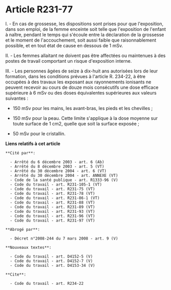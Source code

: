 # Article R231-77

I. - En cas de grossesse, les dispositions sont prises pour que l'exposition, dans son emploi, de la femme enceinte soit
telle que l'exposition de l'enfant à naître, pendant le temps qui s'écoule entre la déclaration de la grossesse et le moment
de l'accouchement, soit aussi faible que raisonnablement possible, et en tout état de cause en dessous de 1 mSv.

II. - Les femmes allaitant ne doivent pas être affectées ou maintenues à des postes de travail comportant un risque
d'exposition interne.

III. - Les personnes âgées de seize à dix-huit ans autorisées lors de leur formation, dans les conditions prévues à l'article
R. 234-22, à être occupées à des travaux les exposant aux rayonnements ionisants ne peuvent recevoir au cours de douze mois
consécutifs une dose efficace supérieure à 6 mSv ou des doses équivalentes supérieures aux valeurs suivantes :

- 150 mSv pour les mains, les avant-bras, les pieds et les chevilles ;

- 150 mSv pour la peau. Cette limite s'applique à la dose moyenne sur toute surface de 1 cm2, quelle que soit la surface
exposée ;

- 50 mSv pour le cristallin.

**Liens relatifs à cet article**

	**Cité par**:

	  - Arrêté du 6 décembre 2003 - art. 6 (Ab)
	  - Arrêté du 8 décembre 2003 - art. 5 (VT)
	  - Arrêté du 30 décembre 2004 - art. 6 (VT)
	  - Arrêté du 30 décembre 2004 - art. ANNEXE (VT)
	  - Code de la santé publique - art. R1333-96 (V)
	  - Code du travail - art. R231-105-1 (VT)
	  - Code du travail - art. R231-75 (VT)
	  - Code du travail - art. R231-78 (VT)
	  - Code du travail - art. R231-86-1 (VT)
	  - Code du travail - art. R231-88 (VT)
	  - Code du travail - art. R231-89 (VT)
	  - Code du travail - art. R231-93 (VT)
	  - Code du travail - art. R231-96 (VT)
	  - Code du travail - art. R231-97 (VT)

	**Abrogé par**:

	  - Décret n°2008-244 du 7 mars 2008 - art. 9 (V)

	**Nouveaux textes**:

	  - Code du travail - art. D4152-5 (V)
	  - Code du travail - art. D4152-7 (V)
	  - Code du travail - art. D4153-34 (V)

	**Cite**:

	  - Code du travail - art. R234-22
